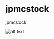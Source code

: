 # jpmcstock
jpmcstock

![alt text](https://cloud.githubusercontent.com/assets/28501639/25779994/75a86962-3318-11e7-9b8f-79ed023bbcbf.jpg)
